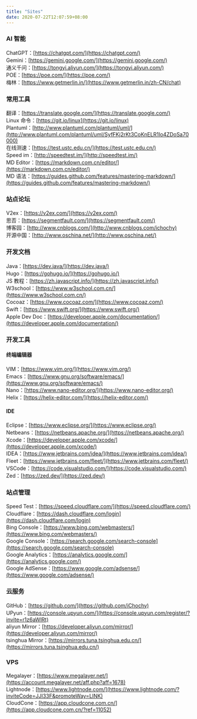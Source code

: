 ```yaml
---
title: "Sites"
date: 2020-07-22T12:07:59+08:00
---
```


### AI 智能
ChatGPT：[https://chatgpt.com/](https://chatgpt.com/)  
Gemini：[https://gemini.google.com/](https://gemini.google.com/)   
通义千问：[https://tongyi.aliyun.com/](https://tongyi.aliyun.com/)  
POE：[https://poe.com/](https://poe.com/)    
梅林：[https://www.getmerlin.in/](https://www.getmerlin.in/zh-CN/chat)  

### 常用工具
翻译：[https://translate.google.com/](https://translate.google.com/)  
Linux 命令：[https://git.io/linux](https://git.io/linux)  
Plantuml：[http://www.plantuml.com/plantuml/uml/](http://www.plantuml.com/plantuml/uml/SyfFKj2rKt3CoKnELR1Io4ZDoSa70000)  
在线测速：[https://test.ustc.edu.cn/](https://test.ustc.edu.cn/)  
Speed im：[http://speedtest.im/](http://speedtest.im/)  
MD Editor：[https://markdown.com.cn/editor/](https://markdown.com.cn/editor/)  
MD 语法：[https://guides.github.com/features/mastering-markdown/](https://guides.github.com/features/mastering-markdown/)  

### 站点论坛
V2ex：[https://v2ex.com/](https://v2ex.com/)  
思否：[https://segmentfault.com/](https://segmentfault.com/)  
博客园：[http://www.cnblogs.com/](http://www.cnblogs.com/ichochy)  
开源中国：[http://www.oschina.net/](http://www.oschina.net/)  

### 开发文档
Java：[https://dev.java/](https://dev.java/)  
Hugo：[https://gohugo.io/](https://gohugo.io/)  
JS 教程：[https://zh.javascript.info/](https://zh.javascript.info/)  
W3school：[https://www.w3school.com.cn/](https://www.w3school.com.cn/)  
Cocoaz：[https://www.cocoaz.com/](https://www.cocoaz.com/)  
Swift：[https://www.swift.org/](https://www.swift.org/)  
Apple Dev Doc：[https://developer.apple.com/documentation/](https://developer.apple.com/documentation/)  


### 开发工具
#### 终端编辑器
VIM：[https://www.vim.org/](https://www.vim.org/)  
Emacs：[https://www.gnu.org/software/emacs/](https://www.gnu.org/software/emacs/)  
Nano：[https://www.nano-editor.org/](https://www.nano-editor.org/)  
Helix：[https://helix-editor.com/](https://helix-editor.com/)  

#### IDE
Eclipse：[https://www.eclipse.org/](https://www.eclipse.org/)  
Netbeans：[https://netbeans.apache.org/](https://netbeans.apache.org/)  
Xcode：[https://developer.apple.com/xcode/](https://developer.apple.com/xcode/)  
IDEA：[https://www.jetbrains.com/idea/](https://www.jetbrains.com/idea/)  
Fleet：[https://www.jetbrains.com/fleet/](https://www.jetbrains.com/fleet/)  
VSCode：[https://code.visualstudio.com/](https://code.visualstudio.com/)   
Zed：[https://zed.dev/](https://zed.dev/)  
   

### 站点管理
Speed Test：[https://speed.cloudflare.com/](https://speed.cloudflare.com/)  
Cloudflare：[https://dash.cloudflare.com/login](https://dash.cloudflare.com/login)  
Bing Console：[https://www.bing.com/webmasters/](https://www.bing.com/webmasters/)   
Google Console：[https://search.google.com/search-console](https://search.google.com/search-console)  
Google Analytics：[https://analytics.google.com/](https://analytics.google.com/)  
Google AdSense：[https://www.google.com/adsense/](https://www.google.com/adsense/)    


### 云服务
GitHub：[https://github.com/](https://github.com/iChochy)  
UPyun：[https://console.upyun.com/](https://console.upyun.com/register/?invite=r1z6aWlRt)  
aliyun Mirror：[https://developer.aliyun.com/mirror/](https://developer.aliyun.com/mirror/)  
tsinghua Mirror：[https://mirrors.tuna.tsinghua.edu.cn/](https://mirrors.tuna.tsinghua.edu.cn/)  

### VPS
Megalayer：[https://www.megalayer.net/](https://account.megalayer.net/aff.php?aff=1678)  
Lightnode：[https://www.lightnode.com/](https://www.lightnode.com/?inviteCode=JJI33F&promoteWay=LINK)  
CloudCone：[https://app.cloudcone.com.cn/](https://app.cloudcone.com.cn/?ref=11052)  

